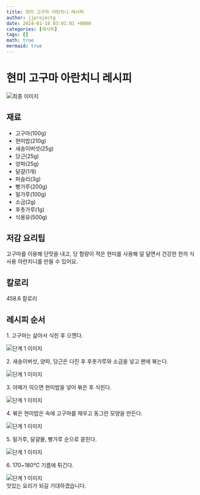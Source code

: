 ```yaml
---
title: 현미 고구마 아란치니 레시피
author: jjprojectg
date: 2024-01-18 03:01:01 +0000
categories: [레시피]
tags: []
math: true
mermaid: true
---
```

<meta name="og:type" content="website"/>
<meta charset="UTF-8"/>
<div class="header">
  <h1>현미 고구마 아란치니 레시피</h1>
</div>

<div class="container my-4">
  <div class="row">
    <div class="col-12 col-md-6">
      <div class="recipe-image">
        <img src="http://www.foodsafetykorea.go.kr/uploadimg/cook/10_01075_2.png" class="step-image" alt="최종 이미지"/>
      </div>
    </div>
    <div class="col-12 col-md-6">
      <div class="ingredients">
        <h2>재료</h2>
        <ul class="card">
          <li> 고구마(100g) </li>
          <li>  현미밥(210g) </li>
          <li> 새송이버섯(25g) </li>
          <li>  당근(25g) </li>
          <li>  양파(25g) </li>
          <li> 달걀(1개) </li>
          <li>  파슬리(3g) </li>
          <li>  빵가루(200g) </li>
          <li> 밀가루(100g) </li>
          <li>  소금(2g) </li>
          <li>  후춧가루(1g) </li>
          <li> 식용유(500g) </li>
</ul>
      </div>
    </div>
    <div class="col-12 col-md-6">
      <div class="ingredients">
        <h2>저감 요리팁</h2>
        <div class="card"> 
          <p>
            고구마를 이용해 단맛을 내고, 당 함량이 적은 현미를 사용해 덜 달면서 건강한 한끼 식사용 아란치니를 만들 수 있어요.
          </p>
        </div>
      </div>
      <div class="ingredients">
        <h2>칼로리</h2>
        <div class="card"> 
          <p>
            458.6 칼로리
          </p>
        </div>
      </div>
    </div>
  </div>

  <h2 class="my-4">레시피 순서</h2>
  <div class="card recipe-card">
    <div class="card-body recipe-step">
      <p class="card-text step-description">1. 고구마는 삶아서 식힌 후 으깬다.</p>
      <img src="http://www.foodsafetykorea.go.kr/uploadimg/cook/20_01075_1.JPG" alt="단계 1 이미지" class="step-image"/>
    </div>
  </div>
  <div class="card recipe-card">
    <div class="card-body recipe-step">
      <p class="card-text step-description">2. 새송이버섯, 양파, 당근은 다진
후 후춧가루와 소금을 넣고 팬에
볶는다.</p>
      <img src="http://www.foodsafetykorea.go.kr/uploadimg/cook/20_01075_2.JPG" alt="단계 1 이미지" class="step-image"/>
    </div>
  </div>
  <div class="card recipe-card">
    <div class="card-body recipe-step">
      <p class="card-text step-description">3. 야채가 익으면 현미밥을 넣어
볶은 후 식힌다.</p>
      <img src="http://www.foodsafetykorea.go.kr/uploadimg/cook/20_01075_3.JPG" alt="단계 1 이미지" class="step-image"/>
    </div>
  </div>
  <div class="card recipe-card">
    <div class="card-body recipe-step">
      <p class="card-text step-description">4. 볶은 현미밥은 속에 고구마를
채우고 동그란 모양을 만든다.</p>
      <img src="http://www.foodsafetykorea.go.kr/uploadimg/cook/20_01075_4.JPG" alt="단계 1 이미지" class="step-image"/>
    </div>
  </div>
  <div class="card recipe-card">
    <div class="card-body recipe-step">
      <p class="card-text step-description">5. 밀가루, 달걀물, 빵가루 순으로 
묻힌다.</p>
      <img src="http://www.foodsafetykorea.go.kr/uploadimg/cook/20_01075_5.JPG" alt="단계 1 이미지" class="step-image"/>
    </div>
  </div>
  <div class="card recipe-card">
    <div class="card-body recipe-step">
      <p class="card-text step-description">6. 170~180℃ 기름에 튀긴다.</p>
      <img src="http://www.foodsafetykorea.go.kr/uploadimg/cook/20_01075_6.JPG" alt="단계 1 이미지" class="step-image"/>
    </div>
  </div>

</div>
맛있는 요리가 되길 기대하겠습니다.
